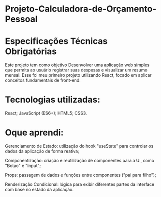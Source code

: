 # Projeto-Calculadora-de-Orçamento-Pessoal

# Especificações Técnicas Obrigatórias
Este projeto tem como objetivo Desenvolver uma aplicação web simples que permita ao usuário registrar suas despesas e visualizar um resumo mensal. Esse foi meu primeiro projeto utilizando React, focado em aplicar conceitos fundamentais de front-end.

# Tecnologias utilizadas:

React;
JavaScript (ES6+);
HTML5;
CSS3.

# Oque aprendi:

Gerenciamento de Estado: utilização do hook "useState" para controlar os dados da aplicação de forma reativa;

Componentização: criação e reutilização de componentes para a UI, como "Botao" e "Input";

Props: passagem de dados e funções entre componentes ("pai para filho");

Renderização Condicional: lógica para exibir diferentes partes da interface com base no estado da aplicação.
